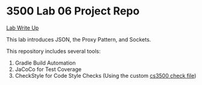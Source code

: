 # 3500 Lab 06 Project Repo

[Lab Write Up]()

This lab introduces JSON, the Proxy Pattern, and Sockets. 

This repository includes several tools:
1. Gradle Build Automation
2. JaCoCo for Test Coverage
3. CheckStyle for Code Style Checks (Using the custom [cs3500 check file](./config/checkstyle/cs3500-checkstyle.xml)) 